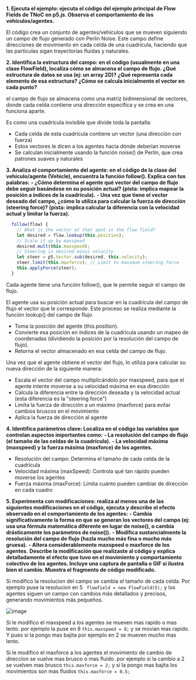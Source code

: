 **1. Ejecuta el ejemplo: ejecuta el código del ejemplo principal de Flow Fields de TNoC en p5.js. Observa el comportamiento de los vehículos/agentes.**

El código crea un conjunto de agentes/vehículos que se mueven siguiendo un campo de flujo generado con Perlin Noise. Este campo define direcciones de movimiento en cada celda de una cuadrícula, haciendo que las partículas sigan trayectorias fluidas y naturales.

**2. Identifica la estructura del campo: en el código (usualmente en una clase FlowField), localiza cómo se almacena el campo de flujo. ¿Qué estructura de datos se usa (ej: un array 2D)? ¿Qué representa cada elemento de esa estructura? ¿Cómo se calcula inicialmente el vector en cada punto?**

el campo de flujo se almacena como una matriz bidimensional de vectores, donde cada celda contiene una dirección específica y se crea en una funciona aparte. 

Es como una cuadrícula invisible que divide toda la pantalla:
- Cada celda de esta cuadrícula contiene un vector (una dirección con fuerza)
- Estos vectores le dicen a los agentes hacia dónde deberían moverse
- Se calculan inicialmente usando la función noise() de Perlin, que crea patrones suaves y naturales


**3. Analiza el comportamiento del agente: en el código de la clase del vehículo/agente (Vehicle), encuentra la función follow(). Explica con tus palabras:**
 **- ¿Cómo determina el agente qué vector del campo de flujo debe seguir basándose en su posición actual? (pista: implica mapear la posición a índices de la cuadrícula).**
  **- Una vez que tiene el vector deseado del campo, ¿cómo lo utiliza para calcular la fuerza de dirección (steering force)? (pista: implica calcular la diferencia con la velocidad actual y limitar la fuerza).**

```js
  follow(flow) {
    // What is the vector at that spot in the flow field?
    let desired = flow.lookup(this.position);
    // Scale it up by maxspeed
    desired.mult(this.maxspeed);
    // Steering is desired minus velocity
    let steer = p5.Vector.sub(desired, this.velocity);
    steer.limit(this.maxforce); // Limit to maximum steering force
    this.applyForce(steer);
  }
```

Cada agente tiene una función follow(), que le permite seguir el campo de flujo. 

El agente usa su posición actual para buscar en la cuadrícula del campo de flujo el vector que le corresponde. Este proceso se realiza mediante la función lookup() del campo de flujo
- Toma la posición del agente (this.position).
- Convierte esa posición en índices de la cuadrícula usando un mapeo de coordenadas (dividiendo la posición por la resolución del campo de flujo).
- Retorna el vector almacenado en esa celda del campo de flujo.

Una vez que el agente obtiene el vector del flujo, lo utiliza para calcular su nueva dirección de la siguiente manera:
- Escala el vector del campo multiplicándolo por maxspeed, para que el agente intente moverse a su velocidad máxima en esa dirección
- Calcula la diferencia entre la dirección deseada y la velocidad actual (esta diferencia es la "steering force")
- Limita la fuerza de dirección a un máximo (maxforce) para evitar cambios bruscos en el movimiento
- Aplica la fuerza de dirección al agente

**4. Identifica parámetros clave: Localiza en el código las variables que controlan aspectos importantes como:**
  **- La resolución del campo de flujo (el tamaño de las celdas de la cuadrícula).**
  **- La velocidad máxima (maxspeed) y la fuerza máxima (maxforce) de los agentes.**

- Resolución del campo: Determina el tamaño de cada celda de la cuadrícula
- Velocidad máxima (maxSpeed): Controla qué tan rápido pueden moverse los agentes
- Fuerza máxima (maxForce): Limita cuánto pueden cambiar de dirección en cada cuadro

**5. Experimenta con modificaciones: realiza al menos una de las siguientes modificaciones en el código, ejecuta y describe el efecto observado en el comportamiento de los agentes:**
  **- Cambia significativamente la forma en que se generan los vectores del campo (ej: usa una fórmula matemática diferente en lugar de noise(), o cambia drásticamente los parámetros de noise()).**
  **- Modifica sustancialmente la resolución del campo de flujo (hazla mucho más fina o mucho más gruesa).**
  **- Altera considerablemente maxspeed o maxforce de los agentes.**
**Describe la modificación que realizaste al código y explica detalladamente el efecto que tuvo en el movimiento y comportamiento colectivo de los agentes. Incluye una captura de pantalla o GIF si ilustra bien el cambio. Muestra el fragmento de código modificado.**
 
Si modifico la resolucion del campo se cambia el tamaño de cada celda. Por ejemplo puse la resolucion en 5 ``` flowfield = new FlowField(5);``` y los agentes siguen un campo con cambios más detallados y precisos, generando movimientos más pequeños. 

![image](https://github.com/user-attachments/assets/bbb17747-dd65-426b-85d0-c11dcef76f3b)

Si le modifico el maxspeed a los agentes se mueven mas rapido o mas lento. por ejemplo la puse en 8 ```this.maxspeed = 8;``` y se movian mas rapido. Y pues si la pongo mas bajita por ejemplo en 2 se mueven mucho mas lento.

Si le modifico el maxforce a los agentes el movimiento de cambio de direccion se vuelve mas brusco o mas fluido. por ejemplo si la cambio a 2 se vuelven mas brusco ```this.maxforce = 2;``` y si la pongo mas bajita los movimientos son mas fluidos ```this.maxforce = 0.5;```

